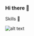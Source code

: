 ### Hi there 👋

<!--
**DaniilPautkin/DaniilPautkin** is a ✨ _special_ ✨ repository because its `README.md` (this file) appears on your GitHub profile.

<!--Here are some ideas to get you started:

<!-- 🔭 I’m currently working on ...
- 🌱 I’m currently learning ...
- 👯 I’m looking to collaborate on ...
- 🤔 I’m looking for help with ...
- 💬 Ask me about ...
- 📫 How to reach me: ...
- 😄 Pronouns: ...
- ⚡ Fun fact: ...
-->
Skills 🚀

![alt text](E:\_Temporary\Tshirt\React.png)
